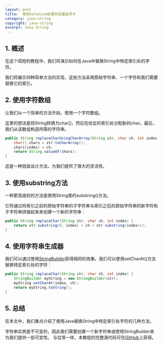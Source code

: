 ```yaml
---
layout: post
title:  使用Selenium处理浏览器选项卡
category: java-string
copyright: java-string
excerpt: Java String
---
```


## 1. 概述

在这个简短的教程中，我们将演示如何在Java中替换String中特定索引处的字符。

我们将展示四种简单方法的实现，这些方法采用原始字符串、一个字符和我们需要替换它的索引。

## 2. 使用字符数组

让我们从一个简单的方法开始，使用一个字符数组。

这里的想法是将String转换为char[]，然后在给定的索引处分配新的char。最后，我们从该数组构造所需的字符串。

```java
public String replaceCharUsingCharArray(String str, char ch, int index) {
    char[] chars = str.toCharArray();
    chars[index] = ch;
    return String.valueOf(chars);
}
```

这是一种低级设计方法，为我们提供了很大的灵活性。

## 3. 使用substring方法

一种更高级别的方法是使用String类的substring()方法。

它将通过将索引之前的原始字符串的子字符串与索引之后的原始字符串的新字符和子字符串拼接起来来创建一个新的字符串：

```java
public String replaceChar(String str, char ch, int index) {
    return str.substring(0, index) + ch + str.substring(index+1);
}

```

## 4. 使用字符串生成器

我们可以通过使用[StringBuilder](https://www.tuyucheng.com/java-string-builder-string-buffer)获得相同的效果。我们可以使用setCharAt()方法替换特定索引处的字符：

```java
public String replaceChar(String str, char ch, int index) {
    StringBuilder myString = new StringBuilder(str);
    myString.setCharAt(index, ch);
    return myString.toString();
}
```

## 5. 总结

在本文中，我们重点介绍了使用Java替换String中特定索引处字符的几种方法。

字符串实例是不可变的，因此我们需要创建一个新字符串或使用StringBuilder来为我们提供一些可变性。
与往常一样，本教程的完整源代码可在[GitHub](https://github.com/tu-yucheng/taketoday-tutorial4j/tree/master/java-core-modules/java-string-algorithms-1)上获得。
